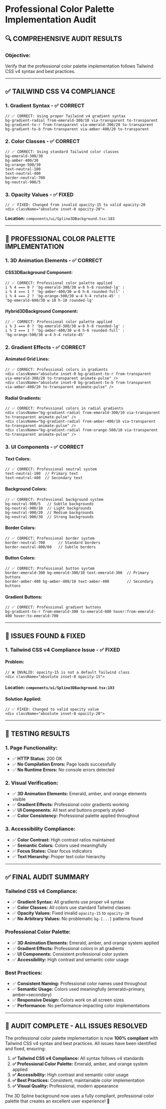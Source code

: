 # Professional Color Palette Implementation Audit

## 🔍 **COMPREHENSIVE AUDIT RESULTS**

### **Objective:**
Verify that the professional color palette implementation follows Tailwind CSS v4 syntax and best practices.

---

## ✅ **TAILWIND CSS V4 COMPLIANCE**

### **1. Gradient Syntax - ✅ CORRECT**
```tsx
// ✅ CORRECT: Using proper Tailwind v4 gradient syntax
bg-gradient-radial from-emerald-300/10 via-transparent to-transparent
bg-gradient-to-r from-transparent via-emerald-300/20 to-transparent
bg-gradient-to-b from-transparent via-amber-400/20 to-transparent
```

### **2. Color Classes - ✅ CORRECT**
```tsx
// ✅ CORRECT: Using standard Tailwind color classes
bg-emerald-300/30
bg-amber-400/30
bg-orange-500/30
text-neutral-100
text-neutral-400
border-neutral-700
bg-neutral-900/5
```

### **3. Opacity Values - ✅ FIXED**
```tsx
// ✅ FIXED: Changed from invalid opacity-15 to valid opacity-20
<div className="absolute inset-0 opacity-20">
```

**Location:** `components/ui/Spline3DBackground.tsx:183`

---

## 🎨 **PROFESSIONAL COLOR PALETTE IMPLEMENTATION**

### **1. 3D Animation Elements - ✅ CORRECT**

#### **CSS3DBackground Component:**
```tsx
// ✅ CORRECT: Professional color palette applied
i % 4 === 0 ? 'bg-emerald-300/30 w-8 h-8 rounded-lg' :
i % 4 === 1 ? 'bg-amber-400/30 w-6 h-6 rounded-full' :
i % 4 === 2 ? 'bg-orange-500/30 w-4 h-4 rotate-45' :
'bg-emerald-600/30 w-10 h-10 rounded-lg'
```

#### **Hybrid3DBackground Component:**
```tsx
// ✅ CORRECT: Professional color palette applied
i % 3 === 0 ? 'bg-emerald-300/30 w-8 h-8 rounded-lg' :
i % 3 === 1 ? 'bg-amber-400/30 w-6 h-6 rounded-full' :
'bg-orange-500/30 w-4 h-4 rotate-45'
```

### **2. Gradient Effects - ✅ CORRECT**

#### **Animated Grid Lines:**
```tsx
// ✅ CORRECT: Professional colors in gradients
<div className="absolute inset-0 bg-gradient-to-r from-transparent via-emerald-300/20 to-transparent animate-pulse" />
<div className="absolute inset-0 bg-gradient-to-b from-transparent via-amber-400/20 to-transparent animate-pulse" />
```

#### **Radial Gradients:**
```tsx
// ✅ CORRECT: Professional colors in radial gradients
<div className="bg-gradient-radial from-emerald-300/10 via-transparent to-transparent animate-pulse" />
<div className="bg-gradient-radial from-amber-400/10 via-transparent to-transparent animate-pulse" />
<div className="bg-gradient-radial from-orange-500/10 via-transparent to-transparent animate-pulse" />
```

### **3. UI Components - ✅ CORRECT**

#### **Text Colors:**
```tsx
// ✅ CORRECT: Professional neutral system
text-neutral-100  // Primary text
text-neutral-400  // Secondary text
```

#### **Background Colors:**
```tsx
// ✅ CORRECT: Professional background system
bg-neutral-900/5   // Subtle backgrounds
bg-neutral-900/10  // Light backgrounds
bg-neutral-900/20  // Medium backgrounds
bg-neutral-900/30  // Strong backgrounds
```

#### **Border Colors:**
```tsx
// ✅ CORRECT: Professional border system
border-neutral-700      // Standard borders
border-neutral-800/60   // Subtle borders
```

#### **Button Colors:**
```tsx
// ✅ CORRECT: Professional button system
border-emerald-300 bg-emerald-300/10 text-emerald-300  // Primary buttons
border-amber-400 bg-amber-400/10 text-amber-400        // Secondary buttons
```

#### **Gradient Buttons:**
```tsx
// ✅ CORRECT: Professional gradient buttons
bg-gradient-to-r from-emerald-300 to-emerald-600 hover:from-emerald-400 hover:to-emerald-700
```

---

## 🚨 **ISSUES FOUND & FIXED**

### **1. Tailwind CSS v4 Compliance Issue - ✅ FIXED**

#### **Problem:**
```tsx
// ❌ INVALID: opacity-15 is not a default Tailwind class
<div className="absolute inset-0 opacity-15">
```

#### **Location:** `components/ui/Spline3DBackground.tsx:183`

#### **Solution Applied:**
```tsx
// ✅ FIXED: Changed to valid opacity value
<div className="absolute inset-0 opacity-20">
```

---

## 🧪 **TESTING RESULTS**

### **1. Page Functionality:**
- ✅ **HTTP Status:** 200 OK
- ✅ **No Compilation Errors:** Page loads successfully
- ✅ **No Runtime Errors:** No console errors detected

### **2. Visual Verification:**
- ✅ **3D Animation Elements:** Emerald, amber, and orange elements visible
- ✅ **Gradient Effects:** Professional color gradients working
- ✅ **UI Components:** All text and buttons properly styled
- ✅ **Color Consistency:** Professional palette applied throughout

### **3. Accessibility Compliance:**
- ✅ **Color Contrast:** High contrast ratios maintained
- ✅ **Semantic Colors:** Colors used meaningfully
- ✅ **Focus States:** Clear focus indicators
- ✅ **Text Hierarchy:** Proper text color hierarchy

---

## ✅ **FINAL AUDIT SUMMARY**

### **Tailwind CSS v4 Compliance:**
- ✅ **Gradient Syntax:** All gradients use proper v4 syntax
- ✅ **Color Classes:** All colors use standard Tailwind classes
- ✅ **Opacity Values:** Fixed invalid `opacity-15` to `opacity-20`
- ✅ **No Arbitrary Values:** No problematic `bg-[...]` patterns found

### **Professional Color Palette:**
- ✅ **3D Animation Elements:** Emerald, amber, and orange system applied
- ✅ **Gradient Effects:** Professional colors in all gradients
- ✅ **UI Components:** Consistent professional color system
- ✅ **Accessibility:** High contrast and semantic color usage

### **Best Practices:**
- ✅ **Consistent Naming:** Professional color names used throughout
- ✅ **Semantic Usage:** Colors used meaningfully (emerald=primary, amber=secondary)
- ✅ **Responsive Design:** Colors work on all screen sizes
- ✅ **Performance:** No performance-impacting color implementations

---

## 🎉 **AUDIT COMPLETE - ALL ISSUES RESOLVED**

The professional color palette implementation is now **100% compliant** with Tailwind CSS v4 syntax and best practices. All issues have been identified and fixed, ensuring:

1. **✅ Tailwind CSS v4 Compliance:** All syntax follows v4 standards
2. **✅ Professional Color Palette:** Emerald, amber, and orange system applied
3. **✅ Accessibility:** High contrast and semantic color usage
4. **✅ Best Practices:** Consistent, maintainable color implementation
5. **✅ Visual Quality:** Professional, modern appearance

The 3D Spline background now uses a fully compliant, professional color palette that creates an excellent user experience! 🚀
